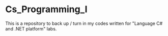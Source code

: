 # Cs_Programming_I

This is a repository to back up / turn in my codes written for "Language C# and .NET platform" labs.
